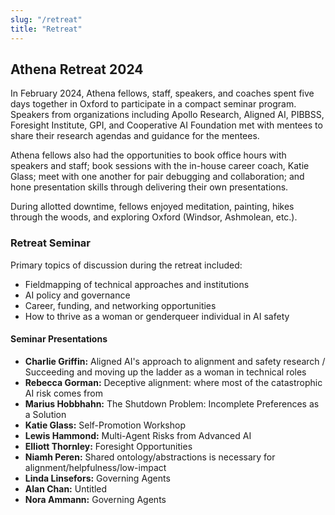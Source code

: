 ```yaml
---
slug: "/retreat"
title: "Retreat"
---
```


## Athena Retreat 2024
In February 2024, Athena fellows, staff, speakers, and coaches spent five days together in Oxford to participate in a compact seminar program. Speakers from organizations including Apollo Research, Aligned AI, PIBBSS, Foresight Institute, GPI, and Cooperative AI Foundation met with mentees to share their research agendas and guidance for the mentees.

Athena fellows also had the opportunities to book office hours with speakers and staff; book sessions with the in-house career coach, Katie Glass; meet with one another for pair debugging and collaboration; and hone presentation skills through delivering their own presentations.

During allotted downtime, fellows enjoyed meditation, painting, hikes through the woods, and exploring Oxford (Windsor, Ashmolean, etc.).

### Retreat Seminar
Primary topics of discussion during the retreat included:
- Fieldmapping of technical approaches and institutions
- AI policy and governance
- Career, funding, and networking opportunities
- How to thrive as a woman or genderqueer individual in AI safety

#### Seminar Presentations

<ul>
    <li><strong>Charlie Griffin:</strong> Aligned AI's approach to alignment and safety research / Succeeding and moving up the ladder as a woman in technical roles</li>
    <li><strong>Rebecca Gorman:</strong> Deceptive alignment: where most of the catastrophic AI risk comes from</li>
    <li><strong>Marius Hobbhahn:</strong> The Shutdown Problem: Incomplete Preferences as a Solution</li>
    <li><strong>Katie Glass:</strong> Self-Promotion Workshop</li>
    <li><strong>Lewis Hammond:</strong> Multi-Agent Risks from Advanced AI</li>
    <li><strong>Elliott Thornley:</strong> Foresight Opportunities</li>
    <li><strong>Niamh Peren:</strong> Shared ontology/abstractions is necessary for alignment/helpfulness/low-impact</li>
    <li><strong>Linda Linsefors:</strong> Governing Agents</li>
    <li><strong>Alan Chan:</strong> Untitled</li>
    <li><strong>Nora Ammann:</strong> Governing Agents</li>
</ul>